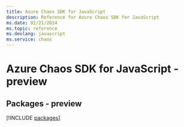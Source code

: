 ```yaml
---
title: Azure Chaos SDK for JavaScript
description: Reference for Azure Chaos SDK for JavaScript
ms.date: 02/21/2024
ms.topic: reference
ms.devlang: javascript
ms.service: chaos
---
```

# Azure Chaos SDK for JavaScript - preview
## Packages - preview
[!INCLUDE [packages](chaos-index.md)]